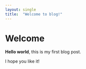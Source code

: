 ```yaml
---
layout: single
title:  "Welcome to blog!"
---
```


# Welcome

**Hello world**, this is my first  blog post.

I hope you like it!
